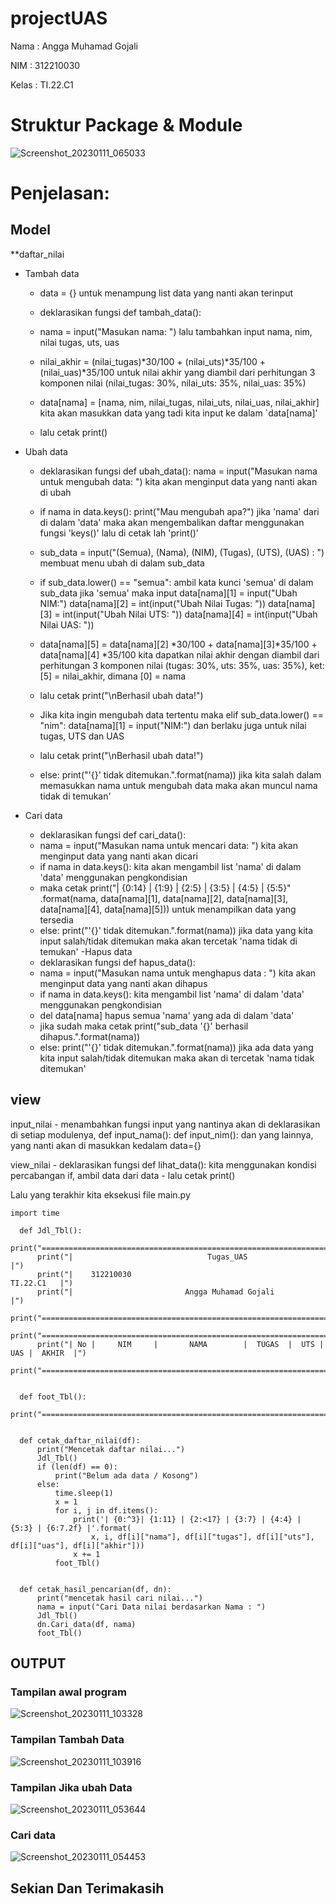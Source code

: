 # projectUAS

Nama : Angga Muhamad Gojali

NIM : 312210030

Kelas :  TI.22.C1

# Struktur Package & Module
![Screenshot_20230111_065033](https://user-images.githubusercontent.com/116193257/211686302-9949b2b0-1fee-48ab-ace9-91d990fb1016.png)

# Penjelasan:

## **Model**

**daftar_nilai

* Tambah data

  + data = {} untuk menampung list data yang nanti akan terinput

  + deklarasikan fungsi def tambah_data():

  + nama = input("Masukan nama: ") lalu tambahkan input nama, nim, nilai tugas, uts, uas

  + nilai_akhir = (nilai_tugas)*30/100 + (nilai_uts)*35/100 + (nilai_uas)*35/100 untuk nilai akhir yang diambil dari perhitungan   3 komponen nilai (nilai_tugas: 30%, nilai_uts: 35%, nilai_uas: 35%)

  + data[nama] = [nama, nim, nilai_tugas, nilai_uts, nilai_uas, nilai_akhir] kita akan masukkan data yang tadi kita input ke       dalam `data[nama]'

  + lalu cetak print()

* Ubah data

  + deklarasikan fungsi def ubah_data(): nama = input("Masukan nama untuk mengubah data: ") kita akan menginput data yang nanti   akan di ubah

  + if nama in data.keys(): print("Mau mengubah apa?") jika 'nama' dari di dalam 'data' maka akan mengembalikan daftar             menggunakan fungsi 'keys()' lalu di cetak lah 'print()'

  + sub_data = input("(Semua), (Nama), (NIM), (Tugas), (UTS), (UAS) : ") membuat menu ubah di dalam sub_data

  + if sub_data.lower() == "semua": ambil kata kunci 'semua' di dalam sub_data jika 'semua' maka input data[nama][1] =             input("Ubah NIM:") data[nama][2] = int(input("Ubah Nilai Tugas: ")) data[nama][3] = int(input("Ubah Nilai UTS: "))             data[nama][4] = int(input("Ubah Nilai UAS: "))

  + data[nama][5] = data[nama][2] *30/100 + data[nama][3]*35/100 + data[nama][4] *35/100 kita dapatkan nilai akhir dengan diambil dari perhitungan 3 komponen nilai (tugas: 30%, uts: 35%, uas: 35%), ket: [5] = nilai_akhir, dimana [0] = nama

  + lalu cetak print("\nBerhasil ubah data!")

  + Jika kita ingin mengubah data tertentu maka elif sub_data.lower() == "nim": data[nama][1] = input("NIM:") dan berlaku juga untuk nilai tugas, UTS dan UAS

  + lalu cetak print("\nBerhasil ubah data!")

  + else: print("'{}' tidak ditemukan.".format(nama)) jika kita salah dalam memasukkan nama untuk mengubah data maka akan muncul nama tidak di temukan'

* Cari data

  + deklarasikan fungsi def cari_data():
  + nama = input("Masukan nama untuk mencari data: ") kita akan menginput data yang nanti akan dicari
  + if nama in data.keys(): kita akan mengambil list 'nama' di dalam 'data' menggunakan pengkondisian
  + maka cetak print("| {0:14} | {1:9} | {2:5} | {3:5} | {4:5} | {5:5}" .format(nama, data[nama][1], data[nama][2], data[nama][3], data[nama][4], data[nama][5])) untuk menampilkan data yang tersedia
  + else: print("'{}' tidak ditemukan.".format(nama)) jika data yang kita input salah/tidak ditemukan maka akan tercetak 'nama tidak di temukan' -Hapus data
  + deklarasikan fungsi def hapus_data():
  + nama = input("Masukan nama untuk menghapus data : ") kita akan menginput data yang nanti akan dihapus
  + if nama in data.keys(): kita mengambil list 'nama' di dalam 'data' menggunakan pengkondisian
  + del data[nama] hapus semua 'nama' yang ada di dalam 'data'
  + jika sudah maka cetak print("sub_data '{}' berhasil dihapus.".format(nama))
  + else: print("'{}' tidak ditemukan.".format(nama)) jika ada data yang kita input salah/tidak ditemukan maka akan di tercetak 'nama tidak ditemukan'

## view

input_nilai - menambahkan fungsi input yang nantinya akan di deklarasikan di setiap modulenya, def input_nama(): def input_nim(): dan yang lainnya, yang nanti akan di masukkan kedalam data={}

view_nilai - deklarasikan fungsi def lihat_data(): kita menggunakan kondisi percabangan if, ambil data dari data - lalu cetak print()

Lalu yang terakhir kita eksekusi file main.py

    import time

      def Jdl_Tbl():
          print("=========================================================================")
          print("|                              Tugas_UAS                                |")
          print("|    312210030                                               TI.22.C1   |")
          print("|                         Angga Muhamad Gojali                          |")
          print("=========================================================================")
          print("=========================================================================")
          print("| No |     NIM     |       NAMA        |  TUGAS  |  UTS | UAS |  AKHIR  |")
          print("=========================================================================")


      def foot_Tbl():
          print("=========================================================================")


      def cetak_daftar_nilai(df):
          print("Mencetak daftar nilai...")
          Jdl_Tbl()
          if (len(df) == 0):
              print("Belum ada data / Kosong")
          else:
              time.sleep(1)
              x = 1
              for i, j in df.items():
                  print('| {0:^3}| {1:11} | {2:<17} | {3:7} | {4:4} | {5:3} | {6:7.2f} |'.format(
                      x, i, df[i]["nama"], df[i]["tugas"], df[i]["uts"], df[i]["uas"], df[i]["akhir"]))
                  x += 1
              foot_Tbl()


      def cetak_hasil_pencarian(df, dn):
          print("mencetak hasil cari nilai...")
          nama = input("Cari Data nilai berdasarkan Nama : ")
          Jdl_Tbl()
          dn.Cari_data(df, nama)
          foot_Tbl()



## OUTPUT

### Tampilan awal program

![Screenshot_20230111_103328](https://user-images.githubusercontent.com/116193257/211711733-beea863a-e59b-47b4-9800-d8ee196551f6.png)


### Tampilan Tambah Data

![Screenshot_20230111_103916](https://user-images.githubusercontent.com/116193257/211712304-add7de83-d958-46d2-8c35-e1fc02720032.png)


### Tampilan Jika ubah Data

![Screenshot_20230111_053644](https://user-images.githubusercontent.com/116193257/211785845-582e0799-ae2c-4ec4-94f0-a461dbb421b8.png)

### Cari data

![Screenshot_20230111_054453](https://user-images.githubusercontent.com/116193257/211786558-1f2e6b22-72ca-4a9c-b145-8a3c368ecca9.png)

## Sekian Dan Terimakasih 
